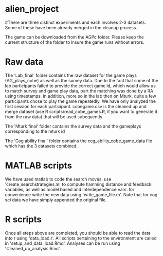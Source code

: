 # alien_project
#There are three distinct experiments and each involves 2-3 datasets. Some of these have been already merged in the cleanup process. 

The game can be downloaded from the AGPc folder. Please keep the current structure of the folder to insure the game runs without errors.

# Raw data

The 'Lab_final' folder contains the raw dataset for the game plays (AG_plays_cobe) as well as the survey data. 
Due to the fact that some of the lab participants failed to provide the correct game id, which would allow us to match survey and game play data, part the matching was done by a RA  using timestamps. In addition, more so in the lab then on Mturk, quite a few participants chose to play the game repeatedly. We have only analyzed the first session for each participant. cobegame.csv is the cleaned up and merge dataset (use R scripts/read_cobe_games.R, if you want to generate it from the raw data) that will be used subequently. 

The 'Mturk final' folder contains the survey data and the gameplays corresponding to the mturk id

The 'Cog ability final' folder contains the cog_ability_cobe_game_data file which has the 3 datasets combined. 

# MATLAB scripts

We have used matlab to code the search moves. use 'create_searchstrategies.m' to compute hamming distance and feedback variables, as well as model based and interdependence vars. for convenience write the new data using 'write_game_file.m'. Note that for cog sci data we have simply appended the original file. 

# R scripts
Once all steps above are completed, you should be able to read the data into r using 'data_load.r'. All scripts pertaining to the environment are called in 'setup_and_data_load.Rmd'. Analyses can be run using 'Cleaned_up_analysis.Rmd'. 
